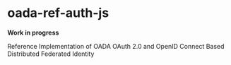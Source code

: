 # oada-ref-auth-js

**Work in progress**

Reference Implementation of OADA OAuth 2.0 and OpenID Connect Based Distributed
Federated Identity
